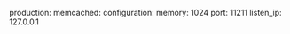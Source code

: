 <!-- post: building-a-manifest-file_memcached -->


production:
    memcached:
        configuration:
            memory: 1024
            port: 11211
            listen&#95;ip: 127.0.0.1

